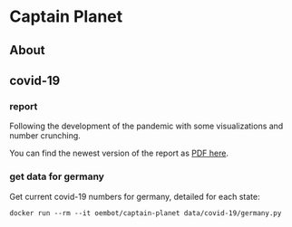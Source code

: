 # Captain Planet

## About

## covid-19

### report

Following the development of the pandemic with some visualizations and number crunching.

You can find the newest version of the report as [PDF here](covid-19/report.pdf).

### get data for germany

Get current covid-19 numbers for germany, detailed for each state:

`docker run --rm --it oembot/captain-planet data/covid-19/germany.py`
